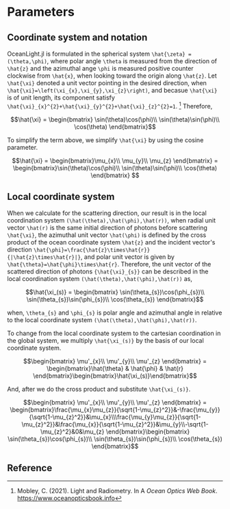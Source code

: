 # Parameters

## Coordinate system and notation 

OceanLight.jl is formulated in the spherical system ``\hat{\zeta} = (\theta,\phi)``, where polar angle ``\theta`` is measured from the direction of ``\hat{z}`` and the azimuthal ange ``\phi`` is measured positive counter clockwise from ``\hat{x}``, when looking toward the origin along ``\hat{z}``.
Let ``\hat{\xi}`` denoted a unit vector pointing in the desired direction, when ``\hat{\xi}=\left(\xi_{x},\xi_{y},\xi_{z}\right)``, and becasue ``\hat{\xi}`` is of unit length, its component satisfy ``\hat{\xi}_{x}^{2}+\hat{\xi}_{y}^{2}+\hat{\xi}_{z}^{2}=1``. [^1] Therefore, 

```math
\hat{\xi} = \begin{bmatrix} \sin(\theta)\cos(\phi)\\ \sin(\theta)\sin(\phi)\\ \cos(\theta) \end{bmatrix}
```
To simplify the term above, we simplify ``\hat{\xi}`` by using the cosine parameter.
```math
\hat{\xi} = \begin{bmatrix}\mu_{x}\\ \mu_{y}\\ \mu_{z} \end{bmatrix} = \begin{bmatrix}\sin(\theta)\cos(\phi)\\ \sin(\theta)\sin(\phi)\\ \cos(\theta) \end{bmatrix} 
```
## Local coordinate system

When we calculate for the scattering direction, our result is in the local coordination system ``(\hat(\theta),\hat(\phi),\hat(r))``, when radial unit vector ``\hat(r)`` is the same initial direction of photons before scattering ``\hat{\xi}``, the azimuthal unit vector ``\hat(\phi)`` is defined by the cross product of the ocean coordinate system ``\hat{z}`` and the incident vector's direction ``\hat{\phi}=\frac{\hat{z}\times\hat{r}}{|\hat{z}\times\hat{r}|}``, and polar unit vector is given by ``\hat{\theta}=\hat{\phi}\times\hat{r}``. 
Therefore, the unit vector of the scattered direction of photons ``{\hat{\xi}_{s}}`` can be described in the local coordination system ``(\hat(\theta),\hat(\phi),\hat(r))`` as,
```math
\hat{\xi_(s)} = \begin{bmatrix} \sin(\theta_{s})\cos(\phi_{s})\\ \sin(\theta_{s})\sin(\phi_{s})\\ \cos(\theta_{s}) \end{bmatrix}
```
when, ``\theta_{s}`` and ``\phi_{s}`` is polar angle and azimuthal angle in relative to the local coordinate system ``(\hat(\theta),\hat(\phi),\hat(r))``. 

To change from the local coordinate system to the cartesian coordination in the global system, we multiply ``\hat{\xi_(s)}`` by the basis of our local coordinate system.

```math
\begin{bmatrix} \mu'_{x}\\ \mu'_{y}\\ \mu'_{z} \end{bmatrix} = \begin{bmatrix}\hat{\theta} & \hat{\phi} & \hat{r} \end{bmatrix}\begin{bmatrix}\hat{\xi_(s)}\end{bmatrix}
```
And, after we do the cross product and substitute ``\hat{\xi_(s)}``. 
```math
\begin{bmatrix} \mu'_{x}\\ \mu'_{y}\\ \mu'_{z} \end{bmatrix} = \begin{bmatrix}\frac{\mu_{x}\mu_{z}}{\sqrt{1-\mu_{z}^2}}&-\frac{\mu_{y}}{\sqrt{1-\mu_{z}^2}}&\mu_{x}\\\frac{\mu_{y}\mu_{z}}{\sqrt{1-\mu_{z}^2}}&\frac{\mu_{x}}{\sqrt{1-\mu_{z}^2}}&\mu_{y}\\-\sqrt{1-\mu_{z}^2}&0&\mu_{z} \end{bmatrix}\begin{bmatrix} \sin(\theta_{s})\cos(\phi_{s})\\ \sin(\theta_{s})\sin(\phi_{s})\\ \cos(\theta_{s}) \end{bmatrix}
```

## Reference 

[^1]: Mobley, C. (2021). Light and Radiometry. In A *Ocean Optics Web Book*. https://www.oceanopticsbook.info
    